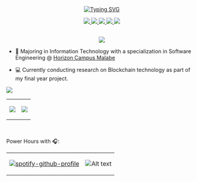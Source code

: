 <p align="center">
<a href="https://git.io/typing-svg"><img src="https://readme-typing-svg.demolab.com?font=Fira+Code&weight=500&duration=1000&pause=1000&color=F7C238&center=true&multiline=true&width=435&height=100&lines=Achintha;Undergraduate+%7C+Software+Developer;Blockchain+%7C+AI+%7C+DevOps" alt="Typing SVG" /></a>
<br/>
<p align="center">
<a href="https://achintha.me">
    <img src="https://img.shields.io/badge/Website-achintha.me-red?style=flat-square">
</a>  
<a href="https://achintha.me/Resume.pdf">
    <img src="https://img.shields.io/badge/PDF-CV-red?style=flat-square&logo=adobe">
</a>  
<a href="https://www.linkedin.com/in/dev-achintha/"> 
    <img src="https://img.shields.io/badge/-Linkedin-blue?style=flat-square&logo=linkedin">
</a>  
<a href="mailto:
    <img src="https://img.shields.io/badge/-Linkedin-blue?style=flat-square&logo=linkedin">
</a>
<a href="mailto:ska.sandaruwans@gmail.com">
    <img src="https://img.shields.io/badge/-Email-red?style=flat-square&logo=gmail&logoColor=white">
</a>
<a href="https://www.researchgate.net/profile/Achintha-Sandaruwan">
    <img src="https://img.shields.io/badge/ResearchGate-Achintha Sandaruwan-blue?style=flat-square&logo=researchgate&logoColor=white">
</a>
</p>
<br/>

<div style="text-align: center;">
  <a href="https://github.com/dev-achintha">
    <img src="https://github-stats-alpha.vercel.app/api?username=dev-achintha&cc=22272e&tc=37BCF6&ic=fff&bc=0000">
  </a>
</div>

</p>

* 📖 Majoring in Information Technology with a specialization in Software Engineering @ [Horizon Campus Malabe   ](https://horizoncampus.edu.lk/)

* 💻 Currently conducting research on Blockchain technology as part of my final year project.


<table>
<tr>

![](http://github-profile-summary-cards.vercel.app/api/cards/profile-details?username=dev-achintha&theme=dracula) 

</tr>
<tr>
<td>

![](http://github-profile-summary-cards.vercel.app/api/cards/repos-per-language?username=dev-achintha&theme=dracula) 

</td>
<td>

![](http://github-profile-summary-cards.vercel.app/api/cards/most-commit-language?username=dev-achintha&theme=dracula)
 
</td>
</tr>
<tr>
</table>

<br/>

Power Hours with 🎧:
<table>
</tr>
<tr>
<td>

[![spotify-github-profile](https://spotify-github-profile.kittinanx.com/api/view?uid=hu5zkm5hjv9rojvnqbq103zoa&cover_image=true&theme=default&show_offline=false&background_color=121212&interchange=false)](https://github.com/kittinan/spotify-github-profile)

</td>
<td>

![Alt text](https://spotify-recently-played-readme.vercel.app/api?user=hu5zkm5hjv9rojvnqbq103zoa&unique={true|1|on|yes}&unique={true|1|on|yes}&count=7)

</td>
</tr>
</table>
